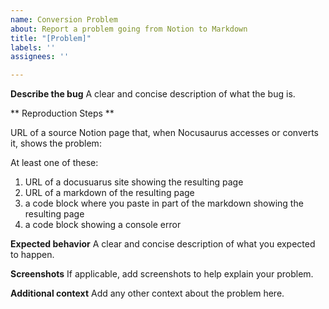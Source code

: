 ```yaml
---
name: Conversion Problem
about: Report a problem going from Notion to Markdown
title: "[Problem]"
labels: ''
assignees: ''

---
```


**Describe the bug**
A clear and concise description of what the bug is.

** Reproduction Steps **

URL of a source Notion page that, when Nocusaurus accesses or converts it, shows the problem:

At least one of these:
1) URL of a docusuarus site showing the resulting page
2) URL of a markdown of the resulting page
3) a code block where you paste in part of the markdown showing the resulting page
4) a code block showing a console error

**Expected behavior**
A clear and concise description of what you expected to happen.

**Screenshots**
If applicable, add screenshots to help explain your problem.

**Additional context**
Add any other context about the problem here.

